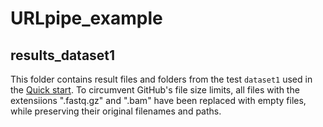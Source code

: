 # URLpipe_example

## results_dataset1

This folder contains result files and folders from the test `dataset1` used in the [Quick start](https://github.com/hukai916/urlpipe?tab=readme-ov-file#quick-start). To circumvent GitHub's file size limits, all files with the extensiions ".fastq.gz" and ".bam" have been replaced with empty files, while preserving their original filenames and paths.